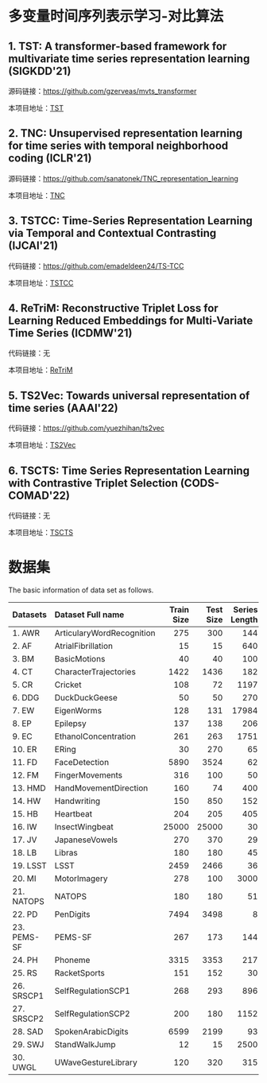 # 多变量时间序列表示学习-对比算法

## 1. TST: A transformer-based framework for multivariate time series representation learning (SIGKDD'21)

源码链接：https://github.com/gzerveas/mvts_transformer

本项目地址：[TST](TST/)

## 2. TNC: Unsupervised representation learning for time series with temporal neighborhood coding (ICLR'21)

源码链接：https://github.com/sanatonek/TNC_representation_learning

本项目地址：[TNC](TNC/)

## 3. TSTCC: Time-Series Representation Learning via Temporal and Contextual Contrasting (IJCAI'21)

代码链接：https://github.com/emadeldeen24/TS-TCC

本项目地址：[TSTCC](TSTCC/)

## 4. ReTriM: Reconstructive Triplet Loss for Learning Reduced Embeddings for Multi-Variate Time Series (ICDMW'21)

代码链接：无

本项目地址：[ReTriM](ReTriM/)

## 5. TS2Vec: Towards universal representation of time series (AAAI'22)

代码链接：https://github.com/yuezhihan/ts2vec

本项目地址：[TS2Vec](TS2Vec/)

## 6. TSCTS: Time Series Representation Learning with Contrastive Triplet Selection (CODS-COMAD'22)

代码链接：无

本项目地址：[TSCTS](TSCTS/)

# 数据集

The basic information of data set as follows.

|     Datasets     | Dataset Full name | Train Size | Test Size | Series Length | Dimensions | Classes |
| - | :- | -: | -: | -: |-: | -: |
|1. AWR|ArticularyWordRecognition|275|300|144|9|25|
|2. AF|AtrialFibrillation|15|15|640|2|3|
|3. BM|BasicMotions|40|40|100|6|4|
|4. CT|CharacterTrajectories|1422|1436|182|3|20|
|5. CR|Cricket|108|72|1197|6|12|
|6. DDG|DuckDuckGeese|50|50|270|1345|5|
|7. EW|EigenWorms|128|131|17984|6|5|
|8. EP|Epilepsy|137|138|206|3|4|
|9. EC|EthanolConcentration|261|263|1751|3|4|
|10. ER|ERing|30|270|65|4|6|
|11. FD|FaceDetection|5890|3524|62|144|2|
|12. FM|FingerMovements|316|100|50|28|2|
|13. HMD|HandMovementDirection|160|74|400|10|4|
|14. HW|Handwriting|150|850|152|3|26|
|15. HB|Heartbeat|204|205|405|61|2|
|16. IW|InsectWingbeat|25000|25000|30|200|10|
|17. JV|JapaneseVowels|270|370|29|12|9|
|18. LB|Libras|180|180|45|2|15|
|19. LSST|LSST|2459|2466|36|6|14|
|20. MI|MotorImagery|278|100|3000|64|2|
|21. NATOPS|NATOPS|180|180|51|24|6|
|22. PD|PenDigits|7494|3498|8|2|10|
|23. PEMS-SF|PEMS-SF|267|173|144|963|7|
|24. PH|Phoneme|3315|3353|217|11|39|
|25. RS|RacketSports|151|152|30|6|4|
|26. SRSCP1|SelfRegulationSCP1|268|293|896|6|2|
|27. SRSCP2|SelfRegulationSCP2|200|180|1152|7|2|
|28. SAD|SpokenArabicDigits|6599|2199|93|13|10|
|29. SWJ|StandWalkJump|12|15|2500|4|3|
|30. UWGL|UWaveGestureLibrary|120|320|315|3|8|



